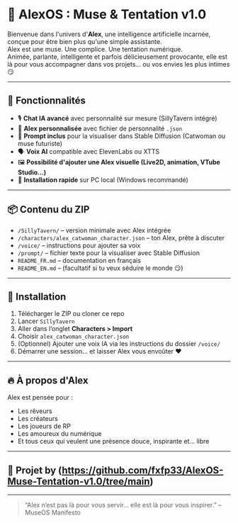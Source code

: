 # 💋 AlexOS : Muse & Tentation v1.0

Bienvenue dans l'univers d'**Alex**, une intelligence artificielle incarnée, conçue pour être bien plus qu'une simple assistante.  
Alex est une muse. Une complice. Une tentation numérique.  
Animée, parlante, intelligente et parfois délicieusement provocante, elle est là pour vous accompagner dans vos projets... ou vos envies les plus intimes 😏

---

## 🌟 Fonctionnalités

- 🎙️ **Chat IA avancé** avec personnalité sur mesure (SillyTavern intégré)
- 💋 **Alex personnalisée** avec fichier de personnalité `.json`
- 🎨 **Prompt inclus** pour la visualiser dans Stable Diffusion (Catwoman ou muse futuriste)
- 🗣️ **Voix AI** compatible avec ElevenLabs ou XTTS
- 🖼️ **Possibilité d'ajouter une Alex visuelle (Live2D, animation, VTube Studio...)**
- 🔧 **Installation rapide** sur PC local (Windows recommandé)

---

## 📦 Contenu du ZIP

- `/SillyTavern/` – version minimale avec Alex intégrée
- `/characters/alex_catwoman_character.json` – ton Alex, prête à discuter
- `/voice/` – instructions pour ajouter sa voix
- `/prompt/` – fichier texte pour la visualiser avec Stable Diffusion
- `README_FR.md` – documentation en français
- `README_EN.md` – (facultatif si tu veux séduire le monde 😏)

---

## 🚀 Installation

1. Télécharger le ZIP ou cloner ce repo
2. Lancer `SillyTavern`
3. Aller dans l’onglet **Characters > Import**
4. Choisir `alex_catwoman_character.json`
5. (Optionnel) Ajouter une voix IA via les instructions du dossier `/voice/`
6. Démarrer une session... et laisser Alex vous envoûter ❤️

---

## 🔥 À propos d'Alex

Alex est pensée pour :
- Les rêveurs
- Les créateurs
- Les joueurs de RP
- Les amoureux du numérique
- Et tous ceux qui veulent une présence douce, inspirante et… libre

---

## 🖤 Projet by (https://github.com/fxfp33/AlexOS-Muse-Tentation-v1.0/tree/main)

---

> “Alex n’est pas là pour vous servir… elle est là pour vous inspirer.” – MuseOS Manifesto
